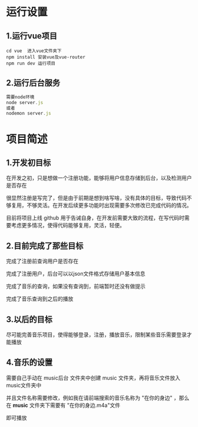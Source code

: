 # 运行设置

## 1.运行vue项目

```
cd vue	进入vue文件夹下
npm install 安装vue及vue-router
npm run dev	运行项目
```

## 2.运行后台服务

```node.js
需要node环境
node server.js
或者
nodemon server.js
```

# 项目简述

## 1.开发初目标

在开发之初，只是想做一个注册功能，能够将用户信息存储到后台，以及检测用户是否存在

很显然注册是写完了，但是由于前期是想到啥写啥，没有具体的目标，导致代码不够复用，不够灵活。在开发后续更多功能时出现需要多次修改已完成代码的情况。

目前将项目上线 github 用于告诫自身，在开发前需要大致的流程，在写代码时需要考虑更多情况，使得代码能够复用，灵活，轻便。

## 2.目前完成了那些目标

完成了注册前查询用户是否存在

完成了注册用户，后台可以以json文件格式存储用户基本信息

完成了音乐的查询，如果没有查询到，前端暂时还没有做提示

完成了音乐查询到之后的播放

## 3.以后的目标

尽可能完善音乐项目，使得能够登录，注册，播放音乐，限制某些音乐需要登录才能播放

## 4.音乐的设置

需要自己手动在 music后台 文件夹中创建 music 文件夹，再将音乐文件放入music文件夹中

并且文件名称需要修改，例如我在请前端搜索的音乐名称为 "在你的身边" ，那么在 **music** 文件夹下需要有 "在你的身边.m4a"文件

即可播放

